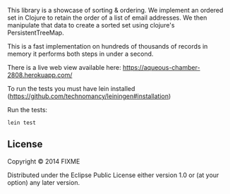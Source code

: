 This library is a showcase of sorting & ordering. We implement an ordered set in Clojure to retain the order of a list of email addresses. We then manipulate that data to create a sorted set using clojure's PersistentTreeMap.

This is a fast implementation on hundreds of thousands of records in memory it performs both steps in under a second.

There is a live web view available here:
https://aqueous-chamber-2808.herokuapp.com/

To run the tests you must have lein installed (https://github.com/technomancy/leiningen#installation)

Run the tests:

    lein test


## License

Copyright © 2014 FIXME

Distributed under the Eclipse Public License either version 1.0 or (at
your option) any later version.
